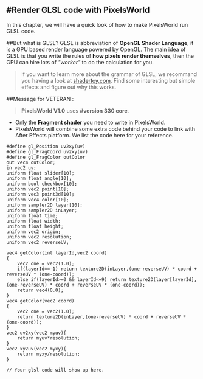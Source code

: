 #Render GLSL code with PixelsWorld
---
In this chapter, we will have a quick look of how to make PixelsWorld run GLSL code. 

##But what is GLSL?
GLSL is abbreviation of **OpenGL Shader Language**, it is a GPU based render language powered by OpenGL. 
The main idea of GLSL is that you write the rules of **how pixels render themselves**, then the GPU can hire lots of *"worker"* to do the calculation for you.  
> If you want to learn more about the grammar of GLSL, we recommand you having a look at [shadertoy.com](https://www.shadertoy.com/). Find some interesting but simple effects and figure out why this works. 



##Message for VETERAN : 
> **PixelsWorld V1.0** uses **#version 330 core**. 
 
- Only the **Fragment shader** you need to write in PixelsWorld. 
- PixelsWorld will combine some extra code behind your code to link with After Effects platform. We list the code here for your reference. 

```glsl:extra.shader
#define gl_Position uv2xy(uv)
#define gl_FragCoord uv2xy(uv)
#define gl_FragColor outColor
out vec4 outColor;
in vec2 uv;
uniform float slider[10];
uniform float angle[10];
uniform bool checkbox[10];
uniform vec2 point[10];
uniform vec3 point3d[10];
uniform vec4 color[10];
uniform sampler2D layer[10];
uniform sampler2D inLayer;
uniform float time;
uniform float width;
uniform float height;
uniform vec2 origin;
uniform vec2 resolution;
uniform vec2 reverseUV;

vec4 getColor(int layerId,vec2 coord)
{
	vec2 one = vec2(1.0);
	if(layerId==-1) return texture2D(inLayer,(one-reverseUV) * coord + reverseUV * (one-coord));
	else if(layerId>=0 && layerId<=9) return texture2D(layer[layerId],(one-reverseUV) * coord + reverseUV * (one-coord));
	return vec4(0.0);
}
vec4 getColor(vec2 coord)
{
	vec2 one = vec2(1.0);
	return texture2D(inLayer,(one-reverseUV) * coord + reverseUV * (one-coord));
}
vec2 uv2xy(vec2 myuv){
	return myuv*resolution;
}
vec2 xy2uv(vec2 myxy){
	return myxy/resolution;
}

// Your glsl code will show up here. 
```

